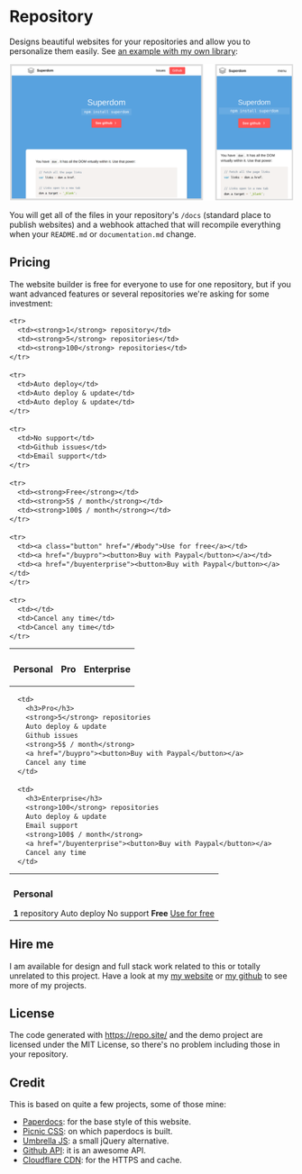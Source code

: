 # Repository

Designs beautiful websites for your repositories and allow you to personalize them easily. See [an example with my own library](/franciscop/superdom):

![Responsive design](docs/responsive.png)

You will get all of the files in your repository's `/docs` (standard place to publish websites) and a webhook attached that will recompile everything when your `README.md` or `documentation.md` change.



## Pricing

The website builder is free for everyone to use for one repository, but if you want advanced features or several repositories we're asking for some investment:


<div class="price">
  <table>
    <tr>
      <th><h3>Personal</h3></th>
      <th><h3>Pro</h3></th>
      <th><h3>Enterprise</h3></th>
    </tr>

    <tr>
      <td><strong>1</strong> repository</td>
      <td><strong>5</strong> repositories</td>
      <td><strong>100</strong> repositories</td>
    </tr>

    <tr>
      <td>Auto deploy</td>
      <td>Auto deploy & update</td>
      <td>Auto deploy & update</td>
    </tr>

    <tr>
      <td>No support</td>
      <td>Github issues</td>
      <td>Email support</td>
    </tr>

    <tr>
      <td><strong>Free</strong></td>
      <td><strong>5$ / month</strong></td>
      <td><strong>100$ / month</strong></td>
    </tr>

    <tr>
      <td><a class="button" href="/#body">Use for free</a></td>
      <td><a href="/buypro"><button>Buy with Paypal</button></a></td>
      <td><a href="/buyenterprise"><button>Buy with Paypal</button></a></td>
    </tr>

    <tr>
      <td></td>
      <td>Cancel any time</td>
      <td>Cancel any time</td>
    </tr>
  </table>
</div>


<div class="price">
  <table>
    <tr>
      <td>
        <h3>Personal</h3>
        <strong>1</strong> repository
        Auto deploy
        No support
        <strong>Free</strong>
        <a class="button" href="/#body">Use for free</a>
      </td>

      <td>
        <h3>Pro</h3>
        <strong>5</strong> repositories
        Auto deploy & update
        Github issues
        <strong>5$ / month</strong>
        <a href="/buypro"><button>Buy with Paypal</button></a>
        Cancel any time
      </td>

      <td>
        <h3>Enterprise</h3>
        <strong>100</strong> repositories
        Auto deploy & update
        Email support
        <strong>100$ / month</strong>
        <a href="/buyenterprise"><button>Buy with Paypal</button></a>
        Cancel any time
      </td>
  </table>
</div>




## Hire me

I am available for design and full stack work related to this or totally unrelated to this project. Have a look at my [my website](http://francisco.io/) or [my github](https://github.com/franciscop) to see more of my projects.


## License

The code generated with https://repo.site/ and the demo project are licensed under the MIT License, so there's no problem including those in your repository.


## Credit

This is based on quite a few projects, some of those mine:

- [Paperdocs](http://francisco.io/paperdocs/): for the base style of this website.
- [Picnic CSS](https://picnicss.com/): on which paperdocs is built.
- [Umbrella JS](https://umbrellajs.com/): a small jQuery alternative.
- [Github API](https://developer.github.com/v3/): it is an awesome API.
- [Cloudflare CDN](https://cloudflare.com/): for the HTTPS and cache.

